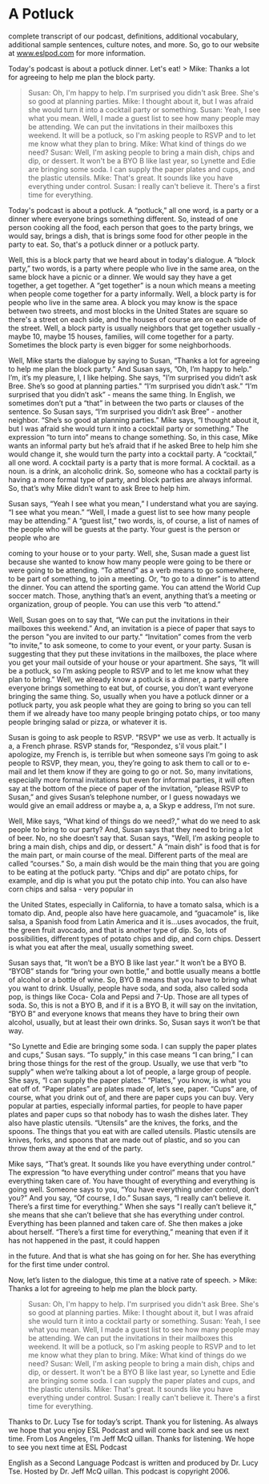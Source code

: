# A Potluck

complete transcript of our podcast, definitions, additional vocabulary, additional sample sentences, culture notes, and more.  So, go to our website at www.eslpod.com for more information. 

Today's podcast is about a potluck dinner. Let's eat! > Mike:  Thanks a lot for agreeing to help me plan the block party. 
> Susan:  Oh, I'm happy to help.  I'm surprised you didn't ask Bree.  She's so good at planning parties. 
> Mike:  I thought about it, but I was afraid she would turn it into a cocktail party or something. 
> Susan: Yeah, I see what you mean. Well, I made a guest list to see how many people may be attending. We can put the invitations in their mailboxes this weekend.  It will be a potluck, so I'm asking people to RSVP and to let me know what they plan to bring. 
> Mike:  What kind of things do we need? 
> Susan: Well, I'm asking people to bring a main dish, chips and dip, or dessert. It won't be a BYO B like last year, so Lynette and Edie are bringing some soda. I can supply the paper plates and cups, and the plastic utensils. 
> Mike:  That's great. It sounds like you have everything under control. 
> Susan: I really can't believe it. There's a first time for everything.

 Today's podcast is about a potluck. A “potluck,” all one word, is a party or a dinner where everyone brings something different. So, instead of one person cooking all the food, each person that goes to the party brings, we would say, brings a dish, that is brings some food for other people in the party to eat. So, that's a potluck dinner or a potluck party.  

Well, this is a block party that we heard about in today's dialogue. A “block party,” two words, is a party where people who live in the same area, on the same block have a picnic or a dinner.  We would say they have a get together, a get together. A “get together” is a noun which means a meeting when people come together for a party informally. Well, a block party is for people who live in the same area. A block you may know is the space between two streets, and most blocks in the United States are square so there's a street on each side, and the houses of course are on each side of the street. Well, a block party is usually neighbors that get together usually - maybe 10, maybe 15 houses, families, will come together for a party. Sometimes the block party is even bigger for some neighborhoods.  

Well, Mike starts the dialogue by saying to Susan, “Thanks a lot for agreeing to help me plan the block party.”  And Susan says, ”Oh, I’m happy to help.”  I’m, it’s my pleasure, I, I like helping.  She says, "I’m surprised you didn’t ask Bree. She’s so good at planning parties."  “I’m surprised you didn’t ask.”  “I’m surprised that you didn’t ask” - means the same thing.  In English, we sometimes don’t put a “that” in between the two parts or clauses of the sentence. So Susan says, “I’m surprised you didn’t ask Bree” - another neighbor.  “She’s so good at planning parties.”  Mike says, “I thought about it, but I was afraid she would turn it into a cocktail party or something.”  The expression “to turn into” means to change something.  So, in this case, Mike wants an informal party but he’s afraid that if he asked Bree to help him she would change it, she would turn the party into a cocktail party. A “cocktail,” all one word. A cocktail party is a party that is more formal. A cocktail. as a noun. is a drink, an alcoholic drink. So, someone who has a cocktail party is having a more formal type of party, and block parties are always informal. So, that’s why Mike didn’t want to ask Bree to help him.  

Susan says, “Yeah I see what you mean,” I understand what you are saying. “I see what you mean.” “Well, I made a guest list to see how many people may be attending.”  A “guest list,” two words, is, of course, a list of names of the people who will be guests at the party. Your guest is the person or people who are  

 coming to your house or to your party. Well, she, Susan made a guest list because she wanted to know how many people were going to be there or were going to be attending. “To attend” as a verb means to go somewhere, to be part of something, to join a meeting. Or, “to go to a dinner” is to attend the dinner. You can attend the sporting game. You can attend the World Cup soccer match. Those, anything that’s an event, anything that’s a meeting or organization, group of people. You can use this verb “to attend.” 

Well, Susan goes on to say that, “We can put the invitations in their mailboxes this weekend.” And, an invitation is a piece of paper that says to the person "you are invited to our party."  “Invitation” comes from the verb “to invite,” to ask someone, to come to your event, or your party.  Susan is suggesting that they put these invitations in the mailboxes, the place where you get your mail outside of your house or your apartment. She says, “It will be a potluck, so I’m asking people to RSVP and to let me know what they plan to bring.”  Well, we already know a potluck is a dinner, a party where everyone brings something to eat but, of course, you don’t want everyone bringing the same thing. So, usually when you have a potluck dinner or a potluck party, you ask people what they are going to bring so you can tell them if we already have too many people bringing potato chips, or too many people bringing salad or pizza, or whatever it is.  

Susan is going to ask people to RSVP.  "RSVP"  we use as verb. It actually is a, a French phrase. RSVP stands for, “Respondez, s'il vous plait.”  I apologize, my French is, is terrible but when someone says I’m going to ask people to RSVP, they mean, you, they’re going to ask them to call or to e-mail and let them know if they are going to go or not. So, many invitations, especially more formal invitations but even for informal parties, it will often say at the bottom of the piece of paper of the invitation, “please RSVP to Susan,” and gives Susan’s telephone number, or I guess nowadays we would give an email address or maybe a, a, a Skyp e address, I’m not sure.  

Well, Mike says, “What kind of things do we need?,” what do we need to ask people to bring to our party? And, Susan says that they need to bring a lot of beer. No, no she doesn’t say that. Susan says, "Well, I’m asking people to bring a main dish, chips and dip, or dessert." A “main dish” is food that is for the main part, or main course of the meal. Different parts of the meal are called “courses.” So, a main dish would be the main thing that you are going to be eating at the potluck party. “Chips and dip” are potato chips, for example, and dip is what you put the potato chip into. You can also have corn chips and salsa - very popular in  

 the United States, especially in California, to have a tomato salsa, which is a tomato dip.  And, people also have here guacamole, and “guacamole” is, like salsa, a Spanish food from Latin America and it is…uses avocados, the fruit, the green fruit avocado, and that is another type of dip. So, lots of possibilities, different types of potato chips and dip, and corn chips. Dessert is what you eat after the meal, usually something sweet. 

Susan says that, “It won’t be a BYO B like last year.”  It won’t be a BYO B. “BYOB” stands for “bring your own bottle,” and bottle usually means a bottle of alcohol or a bottle of wine. So, BYO B means that you have to bring what you want to drink. Usually, people have soda, and soda, also called soda pop, is things like Coca- Cola and Pepsi and 7-Up. Those are all types of soda. So, this is not a BYO B, and if it is a BYO B, it will say on the invitation, “BYO B” and everyone knows that means they have to bring their own alcohol, usually, but at least their own drinks. So, Susan says it won’t be that way.   

"So Lynette and Edie are bringing some soda. I can supply the paper plates and cups,” Susan says. “To supply,” in this case means “I can bring,” I can bring those things for the rest of the group. Usually, we use that verb "to supply" when we’re talking about a lot of people, a large group of people. She says, “I can supply the paper plates.”  “Plates,” you know, is what you eat off of. “Paper plates” are plates made of, let’s see, paper. “Cups” are, of course, what you drink out of, and there are paper cups you can buy.  Very popular at parties, especially informal parties, for people to have paper plates and paper cups so that nobody has to wash the dishes later. They also have plastic utensils. “Utensils” are the knives, the forks, and the spoons.  The things that you eat with are called utensils. Plastic utensils are knives, forks, and spoons that are made out of plastic, and so you can throw them away at the end of the party. 

Mike says, “That’s great. It sounds like you have everything under control.”  The expression “to have everything under control” means that you have everything taken care of. You have thought of everything and everything is going well. Someone says to you, “You have everything under control, don’t you?”  And you say, “Of course, I do.”  Susan says, “I really can’t believe it. There’s a first time for everything.”  When she says "I really can’t believe it,” she means that she can’t believe that she has everything under control. Everything has been planned and taken care of. She then makes a joke about herself. “There’s a first time for everything,” meaning that even if it has not happened in the past, it could happen  

 in the future. And that is what she has going on for her. She has everything for the first time under control.  

Now, let’s listen to the dialogue, this time at a native rate of speech. > Mike:  Thanks a lot for agreeing to help me plan the block party. 
> Susan:  Oh, I'm happy to help.  I'm surprised you didn't ask Bree.  She's so good at planning parties. 
> Mike:  I thought about it, but I was afraid she would turn it into a cocktail party or something. 
> Susan: Yeah, I see what you mean. Well, I made a guest list to see how many people may be attending. We can put the invitations in their mailboxes this weekend.  It will be a potluck, so I'm asking people to RSVP and to let me know what they plan to bring. 
> Mike:  What kind of things do we need? 
> Susan: Well, I'm asking people to bring a main dish, chips and dip, or dessert. It won't be a BYO B like last year, so Lynette and Edie are bringing some soda. I can supply the paper plates and cups, and the plastic utensils. 
> Mike:  That's great. It sounds like you have everything under control. 
> Susan: I really can't believe it. There's a first time for everything.

Thanks to Dr. Lucy Tse for today’s script.  Thank you for listening. As always we hope that you enjoy ESL Podcast and will come back and see us next time. From Los Angeles, I'm Jeff McQ uillan. Thanks for listening.  We hope to see you next time at ESL Podcast 

English as a Second Language Podcast is written and produced by Dr. Lucy Tse. Hosted by Dr. Jeff McQ uillan. This podcast is copyright 2006.

